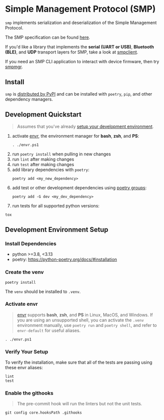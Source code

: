 # Simple Management Protocol (SMP)

`smp` implements serialization and deserialization of the Simple Management Protocol.

The SMP specification can be found [here](https://docs.zephyrproject.org/latest/services/device_mgmt/smp_protocol.html).

If you'd like a library that implements the **serial (UART or USB)**, **Bluetooth (BLE)**, and
**UDP** transport layers for SMP, take a look at
[smpclient](https://github.com/intercreate/smpclient).

If you need an SMP CLI application to interact with device firmware, then try
[smpmgr](https://github.com/intercreate/smpmgr).

## Install

`smp` is [distributed by PyPI](https://pypi.org/project/smp/) and can be installed with `poetry`, `pip`, and other dependency managers.

## Development Quickstart

> Assumes that you've already [setup your development environment](#development-environment-setup).

1. activate [envr](https://github.com/JPhutchins/envr), the environment manager for **bash**, **zsh**, and **PS**:
   ```
   . ./envr.ps1
   ```
2. run `poetry install` when pulling in new changes
3. run `lint` after making changes
4. run `test` after making changes
5. add library dependencies with `poetry`:
   ```
   poetry add <my_new_dependency>
   ```
6. add test or other development dependencies using [poetry groups](https://python-poetry.org/docs/managing-dependencies#dependency-groups):
   ```
   poetry add -G dev <my_dev_dependency>
   ```
7.  run tests for all supported python versions:
   ```
   tox
   ```

## Development Environment Setup

### Install Dependencies

- python >=3.8, <3.13
- poetry: https://python-poetry.org/docs/#installation

### Create the venv

```
poetry install
```

The `venv` should be installed to `.venv`.

### Activate envr

> [envr](https://github.com/JPhutchins/envr) supports **bash**, **zsh**, and **PS** in Linux, MacOS, and Windows.  If you are using an unsupported shell, you can activate the `.venv` environment manually, use `poetry run` and `poetry shell`, and refer to `envr-default` for useful aliases.

```
. ./envr.ps1
```

### Verify Your Setup

To verify the installation, make sure that all of the tests are passing using these envr aliases:

```
lint
test
```

### Enable the githooks

> The pre-commit hook will run the linters but not the unit tests.

```
git config core.hooksPath .githooks
```
